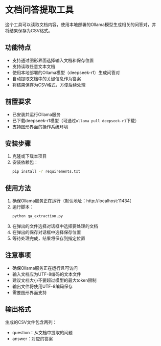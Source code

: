 # 文档问答提取工具

这个工具可以读取文档内容，使用本地部署的Ollama模型生成相关的问答对，并将结果保存为CSV格式。

## 功能特点

- 支持通过图形界面选择输入文档和保存位置
- 支持读取任意文本文档
- 使用本地部署的Ollama模型（deepseek-r1）生成问答对
- 自动提取文档中的关键信息作为答案
- 将结果保存为CSV格式，方便后续处理

## 前置要求

- 已安装并运行Ollama服务
- 已下载deepseek-r1模型（可通过`ollama pull deepseek-r1`下载）
- 支持图形界面的操作系统环境

## 安装步骤

1. 克隆或下载本项目
2. 安装依赖包：
   ```bash
   pip install -r requirements.txt
   ```

## 使用方法

1. 确保Ollama服务正在运行（默认地址：http://localhost:11434）
2. 运行脚本：
   ```bash
   python qa_extraction.py
   ```
3. 在弹出的文件选择对话框中选择要处理的文档
4. 在弹出的保存对话框中选择保存位置
5. 等待处理完成，结果将保存到指定位置

## 注意事项

- 确保Ollama服务正在运行且可访问
- 输入文档应为UTF-8编码的文本文件
- 建议文档大小不要超过模型的最大token限制
- 输出文件将使用UTF-8编码保存
- 需要图形界面支持

## 输出格式

生成的CSV文件包含两列：
- question：从文档中提取的问题
- answer：对应的答案 